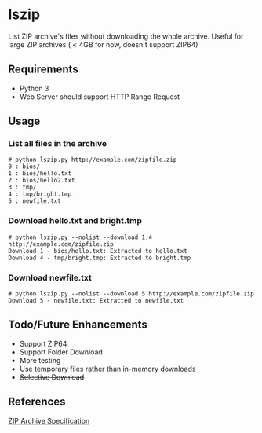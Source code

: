 # lszip
List ZIP archive's files without downloading the whole archive.
Useful for large ZIP archives ( < 4GB for now, doesn't support ZIP64)

## Requirements
* Python 3
* Web Server should support HTTP Range Request 

## Usage
### List all files in the archive
````
# python lszip.py http://example.com/zipfile.zip
0 : bios/
1 : bios/hello.txt 
2 : bios/hello2.txt
3 : tmp/
4 : tmp/bright.tmp
5 : newfile.txt 
```` 
### Download hello.txt and bright.tmp
````
# python lszip.py --nolist --download 1,4 http://example.com/zipfile.zip
Download 1 - bios/hello.txt: Extracted to hello.txt
Download 4 - tmp/bright.tmp: Extracted to bright.tmp
```` 
### Download newfile.txt
````
# python lszip.py --nolist --download 5 http://example.com/zipfile.zip
Download 5 - newfile.txt: Extracted to newfile.txt
```` 
## Todo/Future Enhancements
* Support ZIP64
* Support Folder Download
* More testing
* Use temporary files rather than in-memory downloads
* ~~Selective Download~~

## References
[ZIP Archive Specification](https://pkware.cachefly.net/webdocs/casestudies/APPNOTE.TXT)


